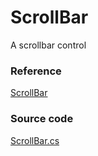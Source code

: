 # ScrollBar

A scrollbar control

### Reference <a id="reference"></a>

[ScrollBar](http://reference.avaloniaui.net/api/Avalonia.Controls.Primitives/ScrollBar/)

### Source code <a id="source-code"></a>

[ScrollBar.cs](https://github.com/AvaloniaUI/Avalonia/blob/master/src/Avalonia.Controls/Primitives/ScrollBar.cs)

